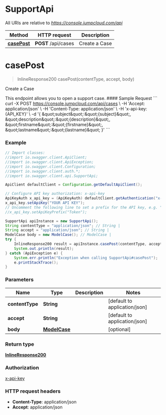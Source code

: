 # SupportApi

All URIs are relative to *https://console.jumpcloud.com/api*

Method | HTTP request | Description
------------- | ------------- | -------------
[**casePost**](SupportApi.md#casePost) | **POST** /api/cases | Create a Case


<a name="casePost"></a>
# **casePost**
> InlineResponse200 casePost(contentType, accept, body)

Create a Case

This endpoint allows you to open a support case.  #### Sample Request  &#x60;&#x60;&#x60; curl -X POST https://console.jumpcloud.com/api/cases \\   -H &#39;Accept: application/json&#39; \\   -H &#39;Content-Type: application/json&#39; \\   -H &#39;x-api-key: {API_KEY}&#39; \\   -d &#39;{  \&quot;subject\&quot;:\&quot;{subject}\&quot;,  \&quot;description\&quot;:\&quot;{description}\&quot;,  \&quot;firstname\&quot;:\&quot;{firstname}\&quot;,  \&quot;lastname\&quot;:\&quot;{lastname}\&quot; }&#39; &#x60;&#x60;&#x60;

### Example
```java
// Import classes:
//import io.swagger.client.ApiClient;
//import io.swagger.client.ApiException;
//import io.swagger.client.Configuration;
//import io.swagger.client.auth.*;
//import io.swagger.client.api.SupportApi;

ApiClient defaultClient = Configuration.getDefaultApiClient();

// Configure API key authorization: x-api-key
ApiKeyAuth x_api_key = (ApiKeyAuth) defaultClient.getAuthentication("x-api-key");
x_api_key.setApiKey("YOUR API KEY");
// Uncomment the following line to set a prefix for the API key, e.g. "Token" (defaults to null)
//x_api_key.setApiKeyPrefix("Token");

SupportApi apiInstance = new SupportApi();
String contentType = "application/json"; // String | 
String accept = "application/json"; // String | 
ModelCase body = new ModelCase(); // ModelCase | 
try {
    InlineResponse200 result = apiInstance.casePost(contentType, accept, body);
    System.out.println(result);
} catch (ApiException e) {
    System.err.println("Exception when calling SupportApi#casePost");
    e.printStackTrace();
}
```

### Parameters

Name | Type | Description  | Notes
------------- | ------------- | ------------- | -------------
 **contentType** | **String**|  | [default to application/json]
 **accept** | **String**|  | [default to application/json]
 **body** | [**ModelCase**](ModelCase.md)|  | [optional]

### Return type

[**InlineResponse200**](InlineResponse200.md)

### Authorization

[x-api-key](../README.md#x-api-key)

### HTTP request headers

 - **Content-Type**: application/json
 - **Accept**: application/json

